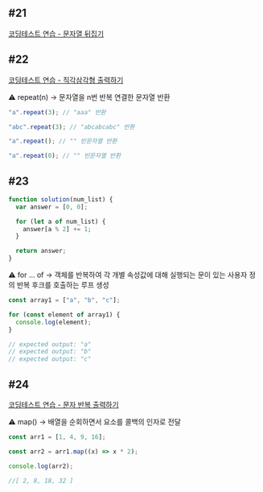 ## #21

[코딩테스트 연습 - 문자열 뒤집기](https://school.programmers.co.kr/learn/courses/30/lessons/120822)

## #22

[코딩테스트 연습 - 직각삼각형 출력하기](https://school.programmers.co.kr/learn/courses/30/lessons/120823?language=javascript)

<aside>
⚠️ repeat(n) → 문자열을 n번 반복 연결한 문자열 반환

</aside>

```jsx
"a".repeat(3); // "aaa" 반환

"abc".repeat(3); // "abcabcabc" 반환

"a".repeat(); // "" 빈문자열 반환

"a".repeat(0); // "" 빈문자열 반환
```

## #23

[](https://school.programmers.co.kr/learn/courses/30/lessons/120824)

```jsx
function solution(num_list) {
  var answer = [0, 0];

  for (let a of num_list) {
    answer[a % 2] += 1;
  }

  return answer;
}
```

<aside>
⚠️ for … of → 객체를 반복하여 각 개별 속성값에 대해 실행되는 문이 있는 사용자 정의 반복 후크를 호출하는 루프 생성

</aside>

```jsx
const array1 = ["a", "b", "c"];

for (const element of array1) {
  console.log(element);
}

// expected output: "a"
// expected output: "b"
// expected output: "c"
```

## #24

[코딩테스트 연습 - 문자 반복 출력하기](https://school.programmers.co.kr/learn/courses/30/lessons/120825)

<aside>
⚠️ map() → 배열을 순회하면서 요소를 콜백의 인자로 전달

</aside>

```jsx
const arr1 = [1, 4, 9, 16];

const arr2 = arr1.map((x) => x * 2);

console.log(arr2);

//[ 2, 8, 18, 32 ]
```
